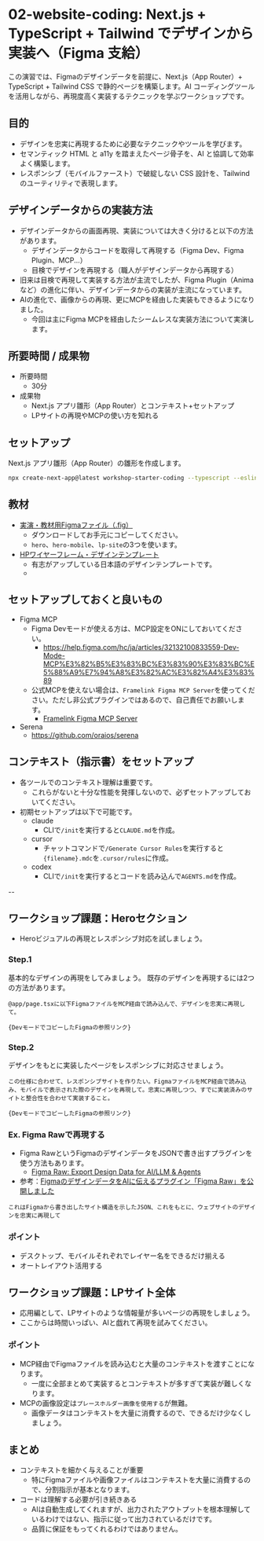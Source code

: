 # 02-website-coding: Next.js + TypeScript + Tailwind でデザインから実装へ（Figma 支給）

この演習では、Figmaのデザインデータを前提に、Next.js（App Router）+ TypeScript + Tailwind CSS で静的ページを構築します。AI コーディングツールを活用しながら、再現度高く実装するテクニックを学ぶワークショップです。

## 目的

- デザインを忠実に再現するために必要なテクニックやツールを学びます。
- セマンティック HTML と a11y を踏まえたページ骨子を、AI と協調して効率よく構築します。
- レスポンシブ（モバイルファースト）で破綻しない CSS 設計を、Tailwind のユーティリティで表現します。

## デザインデータからの実装方法

- デザインデータからの画面再現、実装については大きく分けると以下の方法があります。
  - デザインデータからコードを取得して再現する（Figma Dev、Figma Plugin、MCP...）
  - 目検でデザインを再現する（職人がデザインデータから再現する）
- 旧来は目検で再現して実装する方法が主流でしたが、Figma Plugin（Animaなど）の進化に伴い、デザインデータからの実装が主流になっています。
- AIの進化で、画像からの再現、更にMCPを経由した実装もできるようになりました。
  - 今回は主にFigma MCPを経由したシームレスな実装方法について実演します。

## 所要時間 / 成果物

- 所要時間
  - 30分
- 成果物
  - Next.js アプリ雛形（App Router）とコンテキスト+セットアップ
  - LPサイトの再現やMCPの使い方を知れる

## セットアップ

Next.js アプリ雛形（App Router）の雛形を作成します。

```bash
npx create-next-app@latest workshop-starter-coding --typescript --eslint --app
```

## 教材

- [実演・教材用Figmaファイル（.fig）](https://drive.google.com/file/d/1mPtndp0TVcwwNb1mrjj-pASIGsdNm6MU/view?usp=sharing)
  - ダウンロードしてお手元にコピーしてください。
  - `hero`、`hero-mobile`、`lp-site`の3つを使います。
- [HPワイヤーフレーム・デザインテンプレート](https://www.figma.com/community/file/1460259841530177202)
  - 有志がアップしている日本語のデザインテンプレートです。
  -

## セットアップしておくと良いもの

- Figma MCP
  - Figma Devモードが使える方は、MCP設定をONにしておいてください。
    - https://help.figma.com/hc/ja/articles/32132100833559-Dev-Mode-MCP%E3%82%B5%E3%83%BC%E3%83%90%E3%83%BC%E5%88%A9%E7%94%A8%E3%82%AC%E3%82%A4%E3%83%89
  - 公式MCPを使えない場合は、`Framelink Figma MCP Server`を使ってください。ただし非公式プラグインではあるので、自己責任でお願いします。
    - [Framelink Figma MCP Server](https://github.com/GLips/Figma-Context-MCP)
- Serena
  - https://github.com/oraios/serena

## コンテキスト（指示書）をセットアップ

- 各ツールでのコンテキスト理解は重要です。
  - これらがないと十分な性能を発揮しないので、必ずセットアップしておいてください。
- 初期セットアップは以下で可能です。
  - claude
    - CLIで`/init`を実行すると`CLAUDE.md`を作成。
  - cursor
    - チャットコマンドで`/Generate Cursor Rules`を実行すると`{filename}.mdc`を`.cursor/rules`に作成。
  - codex
    - CLIで`/init`を実行するとコードを読み込んで`AGENTS.md`を作成。

--

## ワークショップ課題：Heroセクション

- Heroビジュアルの再現とレスポンシブ対応を試しましょう。

### Step.1

基本的なデザインの再現をしてみましょう。
既存のデザインを再現するには2つの方法があります。

```sample-prompt
@app/page.tsxに以下FigmaファイルをMCP経由で読み込んで、デザインを忠実に再現して。

{DevモードでコピーしたFigmaの参照リンク}
```

### Step.2

デザインをもとに実装したページをレスポンシブに対応させましょう。

```text:sample-prompt
この仕様に合わせて、レスポンシブサイトを作りたい。FigmaファイルをMCP経由で読み込み、モバイルで表示された際のデザインを再現して。忠実に再現しつつ、すでに実装済みのサイトと整合性を合わせて実装すること。

{DevモードでコピーしたFigmaの参照リンク}
```

### Ex. Figma Rawで再現する

- Figma RawというFigmaのデザインデータをJSONで書き出すプラグインを使う方法もあります。
  - [Figma Raw: Export Design Data for AI/LLM & Agents](https://www.figma.com/community/plugin/1491678546144854232/figma-raw-export-design-data-for-ai-llm-agents)
- 参考：[FigmaのデザインデータをAIに伝えるプラグイン「Figma Raw」を公開しました](https://note.com/_yyyyy/n/n2052fa7ba9db)

```text:sample-prompt
これはFigmaから書き出したサイト構造を示したJSON、これをもとに、ウェブサイトのデザインを忠実に再現して
```

### ポイント

- デスクトップ、モバイルそれぞれでレイヤー名をできるだけ揃える
- オートレイアウト活用する

## ワークショップ課題：LPサイト全体

- 応用編として、LPサイトのような情報量が多いページの再現をしましょう。
- ここからは時間いっぱい、AIと戯れて再現を試みてください。

### ポイント

- MCP経由でFigmaファイルを読み込むと大量のコンテキストを渡すことになります。
  - 一度に全部まとめて実装するとコンテキストが多すぎて実装が難しくなります。
- MCPの画像設定は`プレースホルダー画像を使用する`が無難。
  - 画像データはコンテキストを大量に消費するので、できるだけ少なくしましょう。

## まとめ

- コンテキストを細かく与えることが重要
  - 特にFigmaファイルや画像ファイルはコンテキストを大量に消費するので、分割指示が基本となります。
- コードは理解する必要が引き続きある
  - AIは自動生成してくれますが、出力されたアウトプットを根本理解しているわけではない、指示に従って出力されているだけです。
  - 品質に保証をもってくれるわけではありません。
